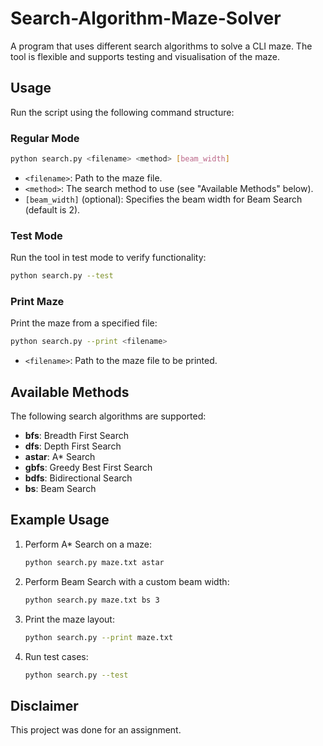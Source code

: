 # Search-Algorithm-Maze-Solver
A program that uses different search algorithms to solve a CLI maze. The tool is flexible and supports testing and visualisation of the maze.

## Usage

Run the script using the following command structure:

### Regular Mode
```bash
python search.py <filename> <method> [beam_width]
```
- `<filename>`: Path to the maze file.
- `<method>`: The search method to use (see "Available Methods" below).
- `[beam_width]` (optional): Specifies the beam width for Beam Search (default is 2).

### Test Mode
Run the tool in test mode to verify functionality:
```bash
python search.py --test
```

### Print Maze
Print the maze from a specified file:
```bash
python search.py --print <filename>
```
- `<filename>`: Path to the maze file to be printed.

## Available Methods
The following search algorithms are supported:

- **bfs**: Breadth First Search
- **dfs**: Depth First Search
- **astar**: A* Search
- **gbfs**: Greedy Best First Search
- **bdfs**: Bidirectional Search
- **bs**: Beam Search

## Example Usage

1. Perform A* Search on a maze:
   ```bash
   python search.py maze.txt astar
   ```

2. Perform Beam Search with a custom beam width:
   ```bash
   python search.py maze.txt bs 3
   ```

3. Print the maze layout:
   ```bash
   python search.py --print maze.txt
   ```

4. Run test cases:
   ```bash
   python search.py --test
   ```


## Disclaimer
This project was done for an assignment.
